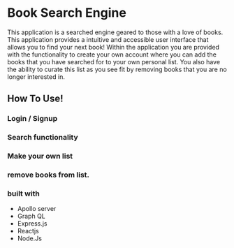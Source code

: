 # Book Search Engine 

This application is a searched engine geared to those with a love of books. This application provides a intuitive and accessible user interface that allows you
to find your next book! Within the application you are provided with the functionality to create your own account where you can add the books that you have searched for 
to your own personal list. You also have the ability to curate this list as you see fit by removing books that you are no longer interested in. 

## How To Use! 

### Login / Signup

### Search functionality 

### Make your own list

### remove books from list. 

### built with
* Apollo server 
* Graph QL 
* Express.js
* Reactjs
* Node.Js

